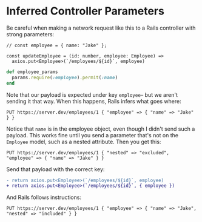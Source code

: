 # Inferred Controller Parameters

Be careful when making a network request like this to a Rails controller with strong parameters:

```tsx
// const employee = { name: "Jake" };

const updateEmployee = (id: number, employee: Employee) =>
  axios.put<Employee>(`/employees/${id}`, employee)
```

```ruby
def employee_params
  params.require(:employee).permit(:name)
end
```

Note that our payload is expected under key `employee`– but we aren't sending
it that way. When this happens, Rails infers what goes where:

```
PUT https://server.dev/employees/1 { "employee" => { "name" => "Jake" } }
```

Notice that `name` is in the employee object, even though I didn't send such a
payload. This works fine until you send a parameter that's not on the
`Employee` model, such as a nested attribute. Then you get this:

```
PUT https://server.dev/employees/1 { "nested" => "excluded", "employee" => { "name" => "Jake" } }
```

Send that payload with the correct key:

```diff
- return axios.put<Employee>(`/employees/${id}`, employee)
+ return axios.put<Employee>(`/employees/${id}`, { employee })
```

And Rails follows instructions:

```
PUT https://server.dev/employees/1 { "employee" => { "name" => "Jake", "nested" => "included" } }
```
